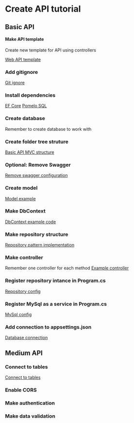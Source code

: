 # Create API tutorial

## Basic API

#### Make API template
Create new template for API using controllers

[Web API template](Web%20API%20template.md)

### Add gitignore
[Git ignore](Git%20ignore.md)

### Install dependencies
[EF Core](/CSharp/Libraries/EntityFrameworkCore.md)
[Pomelo SQL](/CSharp/Libraries/PomeloSql.md)

### Create database
Remember to create database to work with

### Create folder tree struture
[Basic API MVC structure](/Architecture/TreeFolder/CSharp/WebApiTree.md)

### Optional: Remove Swagger
[Remove swagger configuration](/CSharp/Configurations/RemoveSwagger.md)

### Create model
[Model example](/CSharp/ExampleCode/Model.md)

### Make DbContext 
[DbContext example code](/CSharp/ExampleCode/BaseContext.md)

### Make repository structure
[Repository pattern implementation](/CSharp/ExampleCode/RepositoryImplemetation.md)

### Make controller
Remember one controller for each method
[Example controller](/CSharp/ExampleCode/Controller.md)

### Register repository intance in Program.cs 
[Repository config ](/CSharp/Configurations/ProgramConfiguration.md)

### Register MySql as a service in Program.cs
[MySql config ](/CSharp/Configurations/ProgramConfiguration.md)

### Add connection to appsettings.json
[Database connection](/CSharp/Configurations/MakeDatabaseConnection.md)

## Medium API
### Connect to tables
[Connect to tables](/CSharp/HowTo/ConnectTwoDataBases.md)

### Enable CORS
### Make authentication
### Make data validation